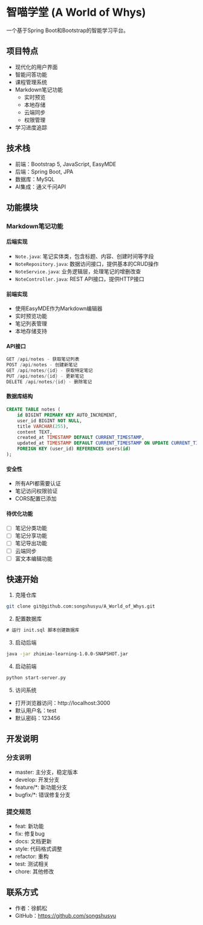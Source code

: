 # 智喵学堂 (A World of Whys)

一个基于Spring Boot和Bootstrap的智能学习平台。

## 项目特点

- 现代化的用户界面
- 智能问答功能
- 课程管理系统
- Markdown笔记功能
  - 实时预览
  - 本地存储
  - 云端同步
  - 权限管理
- 学习进度追踪

## 技术栈

- 前端：Bootstrap 5, JavaScript, EasyMDE
- 后端：Spring Boot, JPA
- 数据库：MySQL
- AI集成：通义千问API

## 功能模块

### Markdown笔记功能

#### 后端实现
- `Note.java`: 笔记实体类，包含标题、内容、创建时间等字段
- `NoteRepository.java`: 数据访问接口，提供基本的CRUD操作
- `NoteService.java`: 业务逻辑层，处理笔记的增删改查
- `NoteController.java`: REST API接口，提供HTTP接口

#### 前端实现
- 使用EasyMDE作为Markdown编辑器
- 实时预览功能
- 笔记列表管理
- 本地存储支持

#### API接口
```java
GET /api/notes - 获取笔记列表
POST /api/notes - 创建新笔记
GET /api/notes/{id} - 获取特定笔记
PUT /api/notes/{id} - 更新笔记
DELETE /api/notes/{id} - 删除笔记
```

#### 数据库结构
```sql
CREATE TABLE notes (
    id BIGINT PRIMARY KEY AUTO_INCREMENT,
    user_id BIGINT NOT NULL,
    title VARCHAR(255),
    content TEXT,
    created_at TIMESTAMP DEFAULT CURRENT_TIMESTAMP,
    updated_at TIMESTAMP DEFAULT CURRENT_TIMESTAMP ON UPDATE CURRENT_TIMESTAMP,
    FOREIGN KEY (user_id) REFERENCES users(id)
);
```

#### 安全性
- 所有API都需要认证
- 笔记访问权限验证
- CORS配置已添加

#### 待优化功能
- [ ] 笔记分类功能
- [ ] 笔记分享功能
- [ ] 笔记导出功能
- [ ] 云端同步
- [ ] 富文本编辑功能

## 快速开始

1. 克隆仓库
```bash
git clone git@github.com:songshusyu/A_World_of_Whys.git
```

2. 配置数据库
```sql
# 运行 init.sql 脚本创建数据库
```

3. 启动后端
```bash
java -jar zhimiao-learning-1.0.0-SNAPSHOT.jar
```

4. 启动前端
```bash
python start-server.py
```

5. 访问系统
- 打开浏览器访问：http://localhost:3000
- 默认用户名：test
- 默认密码：123456

## 开发说明

### 分支说明
- master: 主分支，稳定版本
- develop: 开发分支
- feature/*: 新功能分支
- bugfix/*: 错误修复分支

### 提交规范
- feat: 新功能
- fix: 修复bug
- docs: 文档更新
- style: 代码格式调整
- refactor: 重构
- test: 测试相关
- chore: 其他修改

## 联系方式

- 作者：徐鹤松
- GitHub：https://github.com/songshusyu 